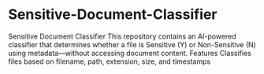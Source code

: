 # Sensitive-Document-Classifier
 Sensitive Document Classifier This repository contains an AI-powered classifier that determines whether a file is Sensitive (Y) or Non-Sensitive (N) using metadata—without accessing document content.   Features    Classifies files based on filename, path, extension, size, and timestamps  
